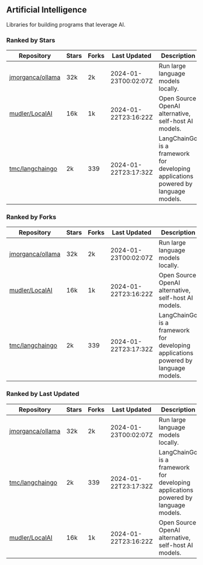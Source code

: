 ## Artificial Intelligence

Libraries for building programs that leverage AI.

### Ranked by Stars

| Repository | Stars | Forks | Last Updated | Description | 
|------------|-------|-------|--------------|-------------|
| [jmorganca/ollama](https://github.com/jmorganca/ollama) | 32k | 2k | 2024-01-23T00:02:07Z |  Run large language models locally. |
| [mudler/LocalAI](https://github.com/mudler/LocalAI) | 16k | 1k | 2024-01-22T23:16:22Z |  Open Source OpenAI alternative, self-host AI models. |
| [tmc/langchaingo](https://github.com/tmc/langchaingo) | 2k | 339 | 2024-01-22T23:17:32Z |  LangChainGo is a framework for developing applications powered by language models. |

### Ranked by Forks

| Repository | Stars | Forks | Last Updated | Description | 
|------------|-------|-------|--------------|-------------|
| [jmorganca/ollama](https://github.com/jmorganca/ollama) | 32k | 2k | 2024-01-23T00:02:07Z |  Run large language models locally. |
| [mudler/LocalAI](https://github.com/mudler/LocalAI) | 16k | 1k | 2024-01-22T23:16:22Z |  Open Source OpenAI alternative, self-host AI models. |
| [tmc/langchaingo](https://github.com/tmc/langchaingo) | 2k | 339 | 2024-01-22T23:17:32Z |  LangChainGo is a framework for developing applications powered by language models. |

### Ranked by Last Updated

| Repository | Stars | Forks | Last Updated | Description | 
|------------|-------|-------|--------------|-------------|
| [jmorganca/ollama](https://github.com/jmorganca/ollama) | 32k | 2k | 2024-01-23T00:02:07Z |  Run large language models locally. |
| [tmc/langchaingo](https://github.com/tmc/langchaingo) | 2k | 339 | 2024-01-22T23:17:32Z |  LangChainGo is a framework for developing applications powered by language models. |
| [mudler/LocalAI](https://github.com/mudler/LocalAI) | 16k | 1k | 2024-01-22T23:16:22Z |  Open Source OpenAI alternative, self-host AI models. |

